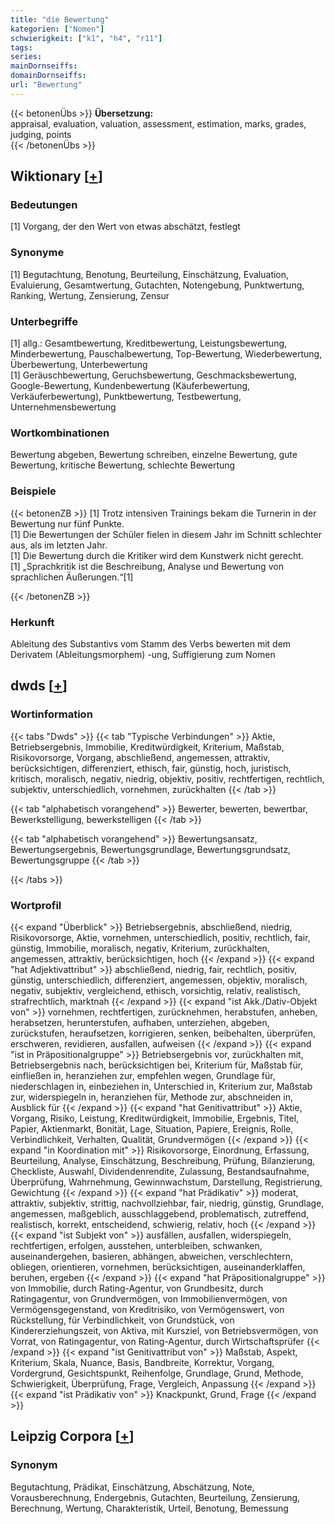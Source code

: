 ```yaml
---
title: "die Bewertung"
kategorien: ["Nomen"]
schwierigkeit: ["k1", "h4", "r11"]
tags:
series:
mainDornseiffs:
domainDornseiffs:
url: "Bewertung"
---
```


{{< betonenÜbs >}}
**Übersetzung:**  
appraisal, evaluation, valuation, assessment, estimation, marks, grades, judging, points  
{{< /betonenÜbs >}}

## Wiktionary [[+](https://de.wiktionary.org/wiki/Bewertung)]

### Bedeutungen
[1] Vorgang, der den Wert von etwas abschätzt, festlegt  

### Synonyme
[1] Begutachtung, Benotung, Beurteilung, Einschätzung, Evaluation, Evaluierung, Gesamtwertung, Gutachten, Notengebung, Punktwertung, Ranking, Wertung, Zensierung, Zensur  

### Unterbegriffe
[1] allg.: Gesamtbewertung, Kreditbewertung, Leistungsbewertung, Minderbewertung, Pauschalbewertung, Top-Bewertung, Wiederbewertung, Überbewertung, Unterbewertung  
[1] Geräuschbewertung, Geruchsbewertung, Geschmacksbewertung, Google-Bewertung, Kundenbewertung (Käuferbewertung, Verkäuferbewertung), Punktbewertung, Testbewertung, Unternehmensbewertung  

### Wortkombinationen
Bewertung abgeben, Bewertung schreiben, einzelne Bewertung, gute Bewertung, kritische Bewertung, schlechte Bewertung  

### Beispiele
{{< betonenZB >}}
[1] Trotz intensiven Trainings bekam die Turnerin in der Bewertung nur fünf Punkte.  
[1] Die Bewertungen der Schüler fielen in diesem Jahr im Schnitt schlechter aus, als im letzten Jahr.  
[1] Die Bewertung durch die Kritiker wird dem Kunstwerk nicht gerecht.  
[1] „Sprachkritik ist die Beschreibung, Analyse und Bewertung von sprachlichen Äußerungen.“[1]  

{{< /betonenZB >}}
### Herkunft
Ableitung des Substantivs vom Stamm des Verbs bewerten mit dem Derivatem (Ableitungsmorphem) -ung, Suffigierung zum Nomen  



## dwds [[+](https://www.dwds.de/wb/Bewertung)]

### Wortinformation
{{< tabs "Dwds" >}}
{{< tab "Typische Verbindungen" >}}
Aktie, Betriebsergebnis, Immobilie, Kreditwürdigkeit, Kriterium, Maßstab, Risikovorsorge, Vorgang, abschließend, angemessen, attraktiv, berücksichtigen, differenziert, ethisch, fair, günstig, hoch, juristisch, kritisch, moralisch, negativ, niedrig, objektiv, positiv, rechtfertigen, rechtlich, subjektiv, unterschiedlich, vornehmen, zurückhalten
{{< /tab >}}

{{< tab "alphabetisch vorangehend" >}}
Bewerter, bewerten, bewertbar, Bewerkstelligung, bewerkstelligen
{{< /tab >}}

{{< tab "alphabetisch vorangehend" >}}
Bewertungsansatz, Bewertungsergebnis, Bewertungsgrundlage, Bewertungsgrundsatz, Bewertungsgruppe
{{< /tab >}}

{{< /tabs >}}

### Wortprofil
{{< expand "Überblick" >}} Betriebsergebnis, abschließend, niedrig, Risikovorsorge, Aktie, vornehmen, unterschiedlich, positiv, rechtlich, fair, günstig, Immobilie, moralisch, negativ, Kriterium, zurückhalten, angemessen, attraktiv, berücksichtigen, hoch {{< /expand >}}
{{< expand "hat Adjektivattribut" >}} abschließend, niedrig, fair, rechtlich, positiv, günstig, unterschiedlich, differenziert, angemessen, objektiv, moralisch, negativ, subjektiv, vergleichend, ethisch, vorsichtig, relativ, realistisch, strafrechtlich, marktnah {{< /expand >}}
{{< expand "ist Akk./Dativ-Objekt von" >}} vornehmen, rechtfertigen, zurücknehmen, herabstufen, anheben, herabsetzen, herunterstufen, aufhaben, unterziehen, abgeben, zurückstufen, heraufsetzen, korrigieren, senken, beibehalten, überprüfen, erschweren, revidieren, ausfallen, aufweisen {{< /expand >}}
{{< expand "ist in Präpositionalgruppe" >}} Betriebsergebnis vor, zurückhalten mit, Betriebsergebnis nach, berücksichtigen bei, Kriterium für, Maßstab für, einfließen in, heranziehen zur, empfehlen wegen, Grundlage für, niederschlagen in, einbeziehen in, Unterschied in, Kriterium zur, Maßstab zur, widerspiegeln in, heranziehen für, Methode zur, abschneiden in, Ausblick für {{< /expand >}}
{{< expand "hat Genitivattribut" >}} Aktie, Vorgang, Risiko, Leistung, Kreditwürdigkeit, Immobilie, Ergebnis, Titel, Papier, Aktienmarkt, Bonität, Lage, Situation, Papiere, Ereignis, Rolle, Verbindlichkeit, Verhalten, Qualität, Grundvermögen {{< /expand >}}
{{< expand "in Koordination mit" >}} Risikovorsorge, Einordnung, Erfassung, Beurteilung, Analyse, Einschätzung, Beschreibung, Prüfung, Bilanzierung, Checkliste, Auswahl, Dividendenrendite, Zulassung, Bestandsaufnahme, Überprüfung, Wahrnehmung, Gewinnwachstum, Darstellung, Registrierung, Gewichtung {{< /expand >}}
{{< expand "hat Prädikativ" >}} moderat, attraktiv, subjektiv, strittig, nachvollziehbar, fair, niedrig, günstig, Grundlage, angemessen, maßgeblich, ausschlaggebend, problematisch, zutreffend, realistisch, korrekt, entscheidend, schwierig, relativ, hoch {{< /expand >}}
{{< expand "ist Subjekt von" >}} ausfällen, ausfallen, widerspiegeln, rechtfertigen, erfolgen, ausstehen, unterbleiben, schwanken, auseinandergehen, basieren, abhängen, abweichen, verschlechtern, obliegen, orientieren, vornehmen, berücksichtigen, auseinanderklaffen, beruhen, ergeben {{< /expand >}}
{{< expand "hat Präpositionalgruppe" >}} von Immobilie, durch Rating-Agentur, von Grundbesitz, durch Ratingagentur, von Grundvermögen, von Immobilienvermögen, von Vermögensgegenstand, von Kreditrisiko, von Vermögenswert, von Rückstellung, für Verbindlichkeit, von Grundstück, von Kindererziehungszeit, von Aktiva, mit Kursziel, von Betriebsvermögen, von Vorrat, von Ratingagentur, von Rating-Agentur, durch Wirtschaftsprüfer {{< /expand >}}
{{< expand "ist Genitivattribut von" >}} Maßstab, Aspekt, Kriterium, Skala, Nuance, Basis, Bandbreite, Korrektur, Vorgang, Vordergrund, Gesichtspunkt, Reihenfolge, Grundlage, Grund, Methode, Schwierigkeit, Überprüfung, Frage, Vergleich, Anpassung {{< /expand >}}
{{< expand "ist Prädikativ von" >}} Knackpunkt, Grund, Frage {{< /expand >}}

## Leipzig Corpora [[+](https://corpora.uni-leipzig.de/en/res?word=Bewertung&corpusId=deu_newscrawl-public_2018)]


### Synonym
Begutachtung, Prädikat, Einschätzung, Abschätzung, Note, Vorausberechnung, Endergebnis, Gutachten, Beurteilung, Zensierung, Berechnung, Wertung, Charakteristik, Urteil, Benotung, Bemessung

